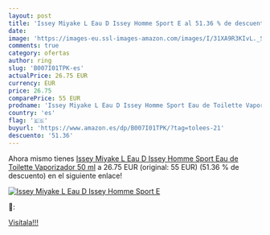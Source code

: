 ```yaml
---
layout: post
title: 'Issey Miyake L Eau D Issey Homme Sport E al 51.36 % de descuento'
date: 
image: 'https://images-eu.ssl-images-amazon.com/images/I/31XA9R3KIvL._SL200_.jpg'
comments: true
category: ofertas
author: ring
slug: 'B007I01TPK-es'
actualPrice: 26.75 EUR
currency: EUR
price: 26.75
comparePrice: 55 EUR
prodname: 'Issey Miyake L Eau D Issey Homme Sport Eau de Toilette Vaporizador 50 ml'
country: 'es'
flag: '🇪🇸'
buyurl: 'https://www.amazon.es/dp/B007I01TPK/?tag=tolees-21'
descuento: '51.36'
---
```


Ahora mismo tienes [Issey Miyake L Eau D Issey Homme Sport Eau de Toilette Vaporizador 50 ml](https://www.amazon.es/dp/B007I01TPK/?tag=tolees-21) a 26.75 EUR (original: 55 EUR) (51.36 %  de descuento) en el siguiente enlace!

[![Issey Miyake L Eau D Issey Homme Sport E](https://images-eu.ssl-images-amazon.com/images/I/31XA9R3KIvL._SL200_.jpg)](https://www.amazon.es/dp/B007I01TPK/?tag=tolees-21)

🔎:


[Visítala!!!](https://www.amazon.es/dp/B007I01TPK/?tag=tolees-21)
